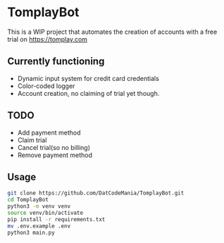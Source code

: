 # TomplayBot

This is a WIP project that automates the creation of accounts with a free trial on https://tomplay.com

## Currently functioning
- Dynamic input system for credit card credentials
- Color-coded logger
- Account creation, no claiming of trial yet though.

## TODO
- Add payment method
- Claim trial
- Cancel trial(so no billing)
- Remove payment method

## Usage

```sh
git clone https://github.com/DatCodeMania/TomplayBot.git
cd TomplayBot
python3 -m venv venv
source venv/bin/activate
pip install -r requirements.txt
mv .env.example .env
python3 main.py
```